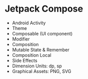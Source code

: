 # Jetpack Compose

* Android Activity
* Theme
* Composable (UI component)
* Modifier
* Composition
* Mutable State & Remember
* Composition Local
* Side Effects
* Dimension Units: dp, sp
* Graphical Assets: PNG, SVG